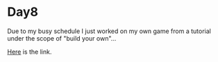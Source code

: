 # Day8

Due to my busy schedule I just worked on my own game from a tutorial under the scope of "build your own"...

[Here](https://github.com/eren23/phaser-training-tuts2-platformer) is the link.
